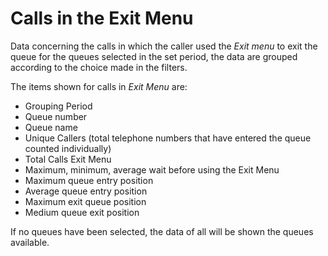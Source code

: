 # Calls in the Exit Menu

Data concerning the calls in which the caller used the
*Exit menu* to exit the queue for the queues selected in the
set period, the data are grouped according to the choice made
in the filters.

The items shown for calls in *Exit Menu* are:

- Grouping Period
- Queue number
- Queue name
- Unique Callers (total telephone numbers that have entered the queue
counted individually)
- Total Calls Exit Menu
- Maximum, minimum, average wait before using the Exit Menu
- Maximum queue entry position
- Average queue entry position
- Maximum exit queue position
- Medium queue exit position

If no queues have been selected, the data of all will be shown
the queues available.
